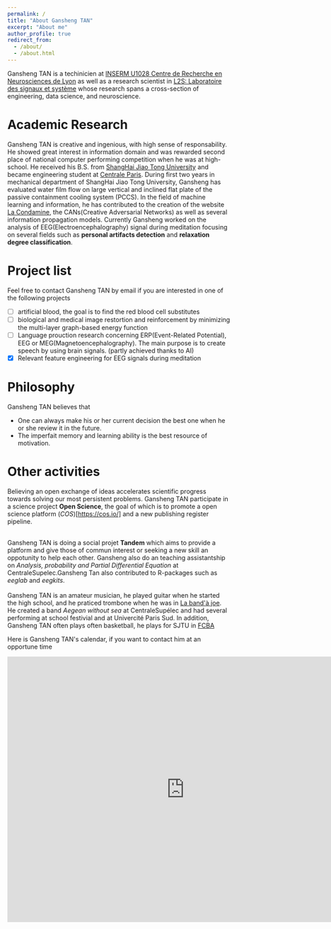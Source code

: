 ```yaml
---
permalink: /
title: "About Gansheng TAN"
excerpt: "About me"
author_profile: true
redirect_from: 
  - /about/
  - /about.html
---
```



Gansheng TAN is a techinicien at [INSERM U1028 Centre de Recherche en Neurosciences de Lyon](https://sfrsantelyonest.univ-lyon1.fr/centre51-inserm-u1028-cnrs-umr5292.html) as well as a research scientist in [L2S: Laboratoire des signaux et système](http://www.l2s.centralesupelec.fr/) whose research spans a cross-section of engineering, data science, and neuroscience. 

Academic Research
=================
Gansheng TAN is creative and ingenious, with high sense of responsability. He showed great interest in information domain and was rewarded second place of national computer performing competition when he was at high-school. He received his B.S. from [ShangHai Jiao Tong University](http://en.sjtu.edu.cn/) and became engineering student at [Centrale Paris](https://www.centralesupelec.fr/). During first two years in mechanical department of ShangHai Jiao Tong University, Gansheng has evaluated water film flow on large vertical and inclined flat plate of the passive containment cooling system (PCCS). In the field of machine learning and information, he has contributed to the creation of the website [La Condamine](https://lacondamine.org/), the CANs(Creative Adversarial Networks) as well as several information propagation models. Currently Gansheng worked on the analysis of EEG(Electroencephalography) signal during meditation focusing on several fields such as **personal artifacts detection** and **relaxation degree classification**.

Project list
============

Feel free to contact Gansheng TAN by email if you are interested in one of the following projects
- [ ] artificial blood, the goal is to find the red blood cell substitutes 
- [ ] biological and medical image restortion and reinforcement by minimizing the multi-layer graph-based energy function
- [ ] Language prouction research concerning ERP(Event-Related Potential), EEG or MEG(Magnetoencephalography). The main purpose is to create speech by using brain signals. (partly achieved thanks to AI)
- [X] Relevant feature engineering for EEG signals during meditation

Philosophy
==========
Gansheng TAN believes that
- One can always make his or her current decision the best one when he or she review it in the future.
- The imperfait memory and learning ability is the best resource of motivation.

Other activities
================
Believing an open exchange of ideas accelerates scientific progress towards solving our most persistent problems. Gansheng TAN participate in a science project **Open Science**, the goal of which is to promote a open science platform (_COS_)[https://cos.io/] and a new publishing register pipeline.<br><br>

Gansheng TAN is doing a social projet **Tandem** which aims to provide a platform and give those of commun interest or seeking a new skill an oppotunity to help each other. Gansheng also do an teaching assistantship on *Analysis, probability and Partial Differential Equation* at CentraleSupelec.Gansheng Tan also contributed to R-packages such as *eeglab* and *eegkits*. <br><br>
Gansheng TAN is an amateur musician, he played guitar when he started the high school, and he praticed trombone when he was in [La band'à joe](http://www.bandajoe.com/?page=accueil_accueil). He created a band *Aegean without sea* at CentraleSupélec and had several performing at school festivial and at Univercité Paris Sud. In addition, Gansheng TAN often plays often basketball, he plays for SJTU in [FCBA](http://w35-associations.apps.paris.fr/searchasso/jsp/site/Portal.jsp?page=searchasso&id=3639) 

Here is Gansheng TAN's calendar, if you want to contact him at an opportune time

<iframe src="https://calendar.google.com/calendar/embed?src=aegean004500%40gmail.com&ctz=Europe%2FParis" style="border: 0" width="800" height="600" frameborder="0" scrolling="no"></iframe>

